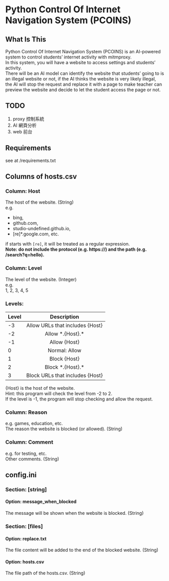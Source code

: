 # Python Control Of Internet Navigation System (PCOINS)

## What Is This

Python Control Of Internet Navigation System (PCOINS) is an AI-powered system to control students’ internet activity with mitmproxy.  
In this system, you will have a website to access settings and students’ activity.  
There will be an AI model can identify the website that students’ going to is an illegal website or not, if the AI thinks the website is very likely illegal,  
the AI will stop the request and replace it with a page to make teacher can preview the website and decide to let the student access the page or not.

## TODO

1. proxy 控制系統
2. AI 網頁分析
3. web 前台

## Requirements

see at /requirements.txt

## Columns of hosts.csv

### Column: Host

The host of the website. (String)  
e.g.  

- bing,  
- github.com,  
- studio-undefined.github.io,  
- [re]*.google.com,
etc.

if starts with `[re]`, it will be treated as a regular expression.  
**Note: do not include the protocol (e.g. https://) and the path (e.g. /search?q=hello).**

### Column: Level

The level of the website. (Integer)  
e.g.  
1, 2, 3, 4, 5  

### **Levels:**

| Level |            Description            |
|:------|:---------------------------------:|
|-3     |  Allow URLs that includes {Host}  |
|-2     |         Allow \*.{Host}.\*        |
|-1     |           Allow {Host}            |
|0      |          Normal: Allow            |
|1      |           Block {Host}            |
|2      |       Block \*.{Host}.\*          |
|3      | Block URLs that includes {Host}   |

{Host} is the host of the website.  
Hint: this program will check the level from -2 to 2.  
If the level is -1, the program will stop checking and allow the request.

### Column: Reason

e.g. games, education, etc.  
The reason the website is blocked (or allowed). (String)

### Column: Comment

e.g. for testing, etc.  
Other comments. (String)

## config.ini

### Section: \[string\]

#### Option: message_when_blocked

The message will be shown when the website is blocked. (String)

### Section: \[files\]

#### Option: replace.txt

The file content will be added to the end of the blocked website. (String)

#### Option: hosts.csv

The file path of the hosts.csv. (String)
